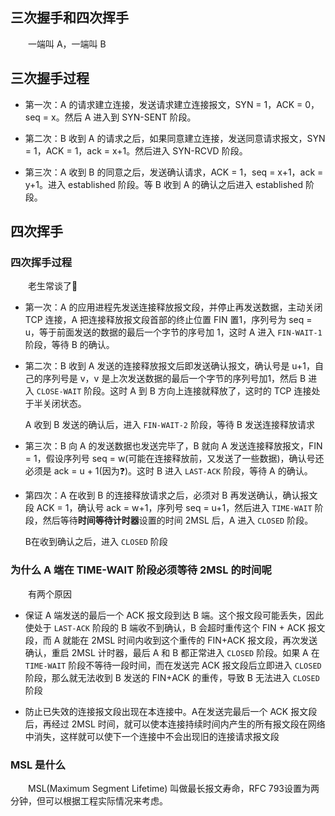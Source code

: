 ## 三次握手和四次挥手

&emsp;&emsp;一端叫 A，一端叫 B

## 三次握手过程

- 第一次：A 的请求建立连接，发送请求建立连接报文，SYN = 1，ACK = 0，seq = x。然后 A 进入到 SYN-SENT 阶段。

- 第二次：B 收到 A 的请求之后，如果同意建立连接，发送同意请求报文，SYN = 1，ACK = 1，ack = x+1。然后进入 SYN-RCVD 阶段。

- 第三次：A 收到 B 的同意之后，发送确认请求，ACK = 1，seq = x+1，ack = y+1。进入 established 阶段。等 B 收到 A 的确认之后进入 established 阶段。

## 四次挥手

### 四次挥手过程

&emsp;&emsp;老生常谈了💂‍

- 第一次：A 的应用进程先发送连接释放报文段，并停止再发送数据，主动关闭 TCP 连接，A 把连接释放报文段首部的终止位置 FIN 置1，序列号为 seq = u，等于前面发送的数据的最后一个字节的序号加 1，这时 A 进入 `FIN-WAIT-1` 阶段，等待 B 的确认。

- 第二次：B 收到 A 发送的连接释放报文后即发送确认报文，确认号是 u+1，自己的序列号是 v，v 是上次发送数据的最后一个字节的序列号加1，然后 B 进入 `CLOSE-WAIT` 阶段。这时 A 到 B 方向上连接就释放了，这时的 TCP 连接处于半关闭状态。  

    A 收到 B 发送的确认后，进入 `FIN-WAIT-2` 阶段，等待 B 发送连接释放请求

- 第三次：B 向 A 的发送数据也发送完毕了，B 就向 A 发送连接释放报文，FIN = 1，假设序列号 seq = w(可能在连接释放前，又发送了一些数据)，确认号还必须是 ack = u + 1(因为❓)。这时 B 进入 `LAST-ACK` 阶段，等待 A 的确认。

- 第四次：A 在收到 B 的连接释放请求之后，必须对 B 再发送确认，确认报文段 ACK = 1，确认号 ack = w+1，序列号 seq = u+1，然后进入 `TIME-WAIT` 阶段，然后等待**时间等待计时器**设置的时间 2MSL 后，A 进入 `CLOSED` 阶段。  

    B在收到确认之后，进入 `CLOSED` 阶段

### 为什么 A 端在 TIME-WAIT 阶段必须等待 2MSL 的时间呢

&emsp;&emsp;有两个原因

- 保证 A 端发送的最后一个 ACK 报文段到达 B 端。这个报文段可能丢失，因此使处于 `LAST-ACK` 阶段的 B 端收不到确认，B 会超时重传这个 FIN + ACK 报文段，而 A 就能在 2MSL 时间内收到这个重传的 FIN+ACK 报文段，再次发送确认，重启 2MSL 计时器，最后 A 和 B 都正常进入 `CLOSED` 阶段。如果 A 在 `TIME-WAIT` 阶段不等待一段时间，而在发送完 ACK 报文段后立即进入 `CLOSED` 阶段，那么就无法收到 B 发送的 FIN+ACK 的重传，导致 B 无法进入 `CLOSED` 阶段

- 防止已失效的连接报文段出现在本连接中。A在发送完最后一个 ACK 报文段后，再经过 2MSL 时间，就可以使本连接持续时间内产生的所有报文段在网络中消失，这样就可以使下一个连接中不会出现旧的连接请求报文段

### MSL 是什么

&emsp;&emsp;MSL(Maximum Segment Lifetime) 叫做最长报文寿命，RFC 793设置为两分钟，但可以根据工程实际情况来考虑。

